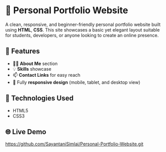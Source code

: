 # 💼 Personal Portfolio Website

A clean, responsive, and beginner-friendly personal portfolio website built using **HTML**, **CSS**. This site showcases a basic yet elegant layout suitable for students, developers, or anyone looking to create an online presence.

## 📌 Features

- 🧑‍💼 **About Me** section
- 💡 **Skills** showcase
- 📫 **Contact Links** for easy reach
- 📱 Fully **responsive design** (mobile, tablet, and desktop view)

## 🚀 Technologies Used

- HTML5
- CSS3

## 🌐 Live Demo

https://github.com/SayantaniSimlai/Personal-Portfolio-Website.git



